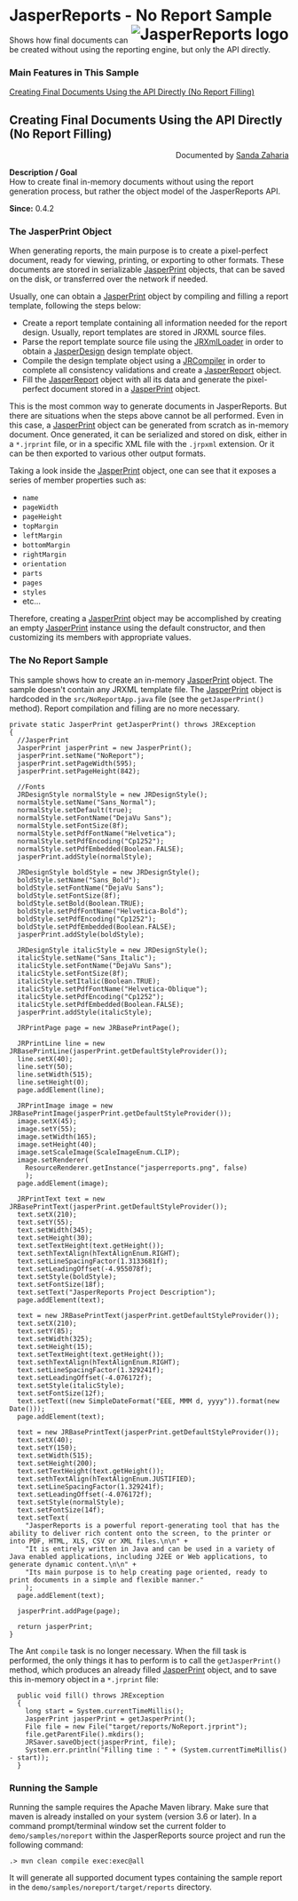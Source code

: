 
# JasperReports - No Report Sample <img src="https://jasperreports.sourceforge.net/resources/jasperreports.svg" alt="JasperReports logo" align="right"/>

Shows how final documents can be created without using the reporting engine, but only the API directly.

### Main Features in This Sample

[Creating Final Documents Using the API Directly (No Report Filling)](#noreport)

## <a name='noreport'>Creating</a> Final Documents Using the API Directly (No Report Filling)
<div align="right">Documented by <a href='mailto:shertage@users.sourceforge.net'>Sanda Zaharia</a></div>

**Description / Goal**\
How to create final in-memory documents without using the report generation process, but rather the object model of the JasperReports API.

**Since:** 0.4.2

### The JasperPrint Object

When generating reports, the main purpose is to create a pixel-perfect document, ready for viewing, printing, or exporting to other formats. These documents are stored in serializable [JasperPrint](https://jasperreports.sourceforge.net/api/net/sf/jasperreports/engine/JasperPrint.html) objects, that can be saved on the disk, or transferred over the network if needed.

Usually, one can obtain a [JasperPrint](https://jasperreports.sourceforge.net/api/net/sf/jasperreports/engine/JasperPrint.html) object by compiling and filling a report template, following the steps below:

- Create a report template containing all information needed for the report design. Usually, report templates are stored in JRXML source files.
- Parse the report template source file using the [JRXmlLoader](https://jasperreports.sourceforge.net/api/net/sf/jasperreports/engine/xml/JRXmlLoader.html) in order to obtain a [JasperDesign](https://jasperreports.sourceforge.net/api/net/sf/jasperreports/engine/design/JasperDesign.html) design template object.
- Compile the design template object using a [JRCompiler](https://jasperreports.sourceforge.net/api/net/sf/jasperreports/engine/design/JRCompiler.html) in order to complete all consistency validations and create a [JasperReport](https://jasperreports.sourceforge.net/api/net/sf/jasperreports/engine/JasperReport.html) object.
- Fill the [JasperReport](https://jasperreports.sourceforge.net/api/net/sf/jasperreports/engine/JasperReport.html) object with all its data and generate the pixel-perfect document stored in a [JasperPrint](https://jasperreports.sourceforge.net/api/net/sf/jasperreports/engine/JasperPrint.html) object.

This is the most common way to generate documents in JasperReports. But there are situations when the steps above cannot be all performed. Even in this case, a [JasperPrint](https://jasperreports.sourceforge.net/api/net/sf/jasperreports/engine/JasperPrint.html) object can be generated from scratch as in-memory document. Once generated, it can be serialized and stored on disk, either in a `*.jrprint` file, or in a specific XML file with the `.jrpxml` extension. Or it can be then exported to various other output formats.

Taking a look inside the [JasperPrint](https://jasperreports.sourceforge.net/api/net/sf/jasperreports/engine/JasperPrint.html) object, one can see that it exposes a series of member properties such as:

- `name`
- `pageWidth`
- `pageHeight`
- `topMargin`
- `leftMargin`
- `bottomMargin`
- `rightMargin`
- `orientation`
- `parts`
- `pages`
- `styles`
- etc...

Therefore, creating a [JasperPrint](https://jasperreports.sourceforge.net/api/net/sf/jasperreports/engine/JasperPrint.html) object may be accomplished by creating an empty [JasperPrint](https://jasperreports.sourceforge.net/api/net/sf/jasperreports/engine/JasperPrint.html) instance using the default constructor, and then customizing its members with appropriate values.

### The No Report Sample

This sample shows how to create an in-memory [JasperPrint](https://jasperreports.sourceforge.net/api/net/sf/jasperreports/engine/JasperPrint.html) object. The sample doesn't contain any JRXML template file. The [JasperPrint](https://jasperreports.sourceforge.net/api/net/sf/jasperreports/engine/JasperPrint.html) object is hardcoded in the `src/NoReportApp.java` file (see the `getJasperPrint()` method).
Report compilation and filling are no more necessary.

```
private static JasperPrint getJasperPrint() throws JRException
{
  //JasperPrint
  JasperPrint jasperPrint = new JasperPrint();
  jasperPrint.setName("NoReport");
  jasperPrint.setPageWidth(595);
  jasperPrint.setPageHeight(842);

  //Fonts
  JRDesignStyle normalStyle = new JRDesignStyle();
  normalStyle.setName("Sans_Normal");
  normalStyle.setDefault(true);
  normalStyle.setFontName("DejaVu Sans");
  normalStyle.setFontSize(8f);
  normalStyle.setPdfFontName("Helvetica");
  normalStyle.setPdfEncoding("Cp1252");
  normalStyle.setPdfEmbedded(Boolean.FALSE);
  jasperPrint.addStyle(normalStyle);

  JRDesignStyle boldStyle = new JRDesignStyle();
  boldStyle.setName("Sans_Bold");
  boldStyle.setFontName("DejaVu Sans");
  boldStyle.setFontSize(8f);
  boldStyle.setBold(Boolean.TRUE);
  boldStyle.setPdfFontName("Helvetica-Bold");
  boldStyle.setPdfEncoding("Cp1252");
  boldStyle.setPdfEmbedded(Boolean.FALSE);
  jasperPrint.addStyle(boldStyle);

  JRDesignStyle italicStyle = new JRDesignStyle();
  italicStyle.setName("Sans_Italic");
  italicStyle.setFontName("DejaVu Sans");
  italicStyle.setFontSize(8f);
  italicStyle.setItalic(Boolean.TRUE);
  italicStyle.setPdfFontName("Helvetica-Oblique");
  italicStyle.setPdfEncoding("Cp1252");
  italicStyle.setPdfEmbedded(Boolean.FALSE);
  jasperPrint.addStyle(italicStyle);

  JRPrintPage page = new JRBasePrintPage();

  JRPrintLine line = new JRBasePrintLine(jasperPrint.getDefaultStyleProvider());
  line.setX(40);
  line.setY(50);
  line.setWidth(515);
  line.setHeight(0);
  page.addElement(line);

  JRPrintImage image = new JRBasePrintImage(jasperPrint.getDefaultStyleProvider());
  image.setX(45);
  image.setY(55);
  image.setWidth(165);
  image.setHeight(40);
  image.setScaleImage(ScaleImageEnum.CLIP);
  image.setRenderer(
    ResourceRenderer.getInstance("jasperreports.png", false)
    );
  page.addElement(image);

  JRPrintText text = new JRBasePrintText(jasperPrint.getDefaultStyleProvider());
  text.setX(210);
  text.setY(55);
  text.setWidth(345);
  text.setHeight(30);
  text.setTextHeight(text.getHeight());
  text.sethTextAlign(hTextAlignEnum.RIGHT);
  text.setLineSpacingFactor(1.3133681f);
  text.setLeadingOffset(-4.955078f);
  text.setStyle(boldStyle);
  text.setFontSize(18f);
  text.setText("JasperReports Project Description");
  page.addElement(text);

  text = new JRBasePrintText(jasperPrint.getDefaultStyleProvider());
  text.setX(210);
  text.setY(85);
  text.setWidth(325);
  text.setHeight(15);
  text.setTextHeight(text.getHeight());
  text.sethTextAlign(hTextAlignEnum.RIGHT);
  text.setLineSpacingFactor(1.329241f);
  text.setLeadingOffset(-4.076172f);
  text.setStyle(italicStyle);
  text.setFontSize(12f);
  text.setText((new SimpleDateFormat("EEE, MMM d, yyyy")).format(new Date()));
  page.addElement(text);

  text = new JRBasePrintText(jasperPrint.getDefaultStyleProvider());
  text.setX(40);
  text.setY(150);
  text.setWidth(515);
  text.setHeight(200);
  text.setTextHeight(text.getHeight());
  text.sethTextAlign(hTextAlignEnum.JUSTIFIED);
  text.setLineSpacingFactor(1.329241f);
  text.setLeadingOffset(-4.076172f);
  text.setStyle(normalStyle);
  text.setFontSize(14f);
  text.setText(
    "JasperReports is a powerful report-generating tool that has the ability to deliver rich content onto the screen, to the printer or into PDF, HTML, XLS, CSV or XML files.\n\n" +
    "It is entirely written in Java and can be used in a variety of Java enabled applications, including J2EE or Web applications, to generate dynamic content.\n\n" +
    "Its main purpose is to help creating page oriented, ready to print documents in a simple and flexible manner."
    );
  page.addElement(text);

  jasperPrint.addPage(page);

  return jasperPrint;
}
```

The Ant `compile` task is no longer necessary. When the fill task is performed, the only things it has to perform is to call the `getJasperPrint()` method, which produces an already filled [JasperPrint](https://jasperreports.sourceforge.net/api/net/sf/jasperreports/engine/JasperPrint.html) object, and to save this in-memory object in a `*.jrprint` file:

```
  public void fill() throws JRException
  {
    long start = System.currentTimeMillis();
    JasperPrint jasperPrint = getJasperPrint();
    File file = new File("target/reports/NoReport.jrprint");
    file.getParentFile().mkdirs();
    JRSaver.saveObject(jasperPrint, file);
    System.err.println("Filling time : " + (System.currentTimeMillis() - start));
  }
```

### Running the Sample

Running the sample requires the Apache Maven library. Make sure that maven is already installed on your system (version 3.6 or later).
In a command prompt/terminal window set the current folder to `demo/samples/noreport` within the JasperReports source project and run the following command:

```
.> mvn clean compile exec:exec@all
```

It will generate all supported document types containing the sample report in the `demo/samples/noreport/target/reports` directory.
